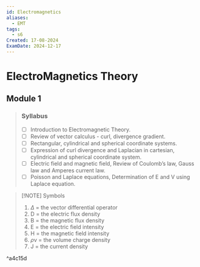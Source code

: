 ```yaml
---
id: Electromagnetics
aliases:
  - EMT
tags:
  - s6
Created: 17-08-2024
ExamDate: 2024-12-17
---
```


# ElectroMagnetics Theory
## Module 1
>### Syllabus
>- [ ] Introduction to Electromagnetic Theory.
>- [ ] Review of vector calculus - curl, divergence gradient.
>- [ ] Rectangular, cylindrical and spherical coordinate systems.
>- [ ] Expression of curl divergence and Laplacian in cartesian, cylindrical and spherical coordinate system.
>- [ ] Electric field and magnetic field, Review of Coulomb’s law, Gauss law and Amperes current law.
>- [ ] Poisson and Laplace equations, Determination of E and V using Laplace equation.




> [!NOTE] Symbols
> 1. $\Delta$ = the vector differential operator
> 2. D = the electric flux density
> 3. B = the magnetic flux density
> 4. E = the electric field intensity
> 5. H = the magnetic field intensity
> 6. $\rho$v = the volume charge density
> 7. J = the current density

^a4c15d
